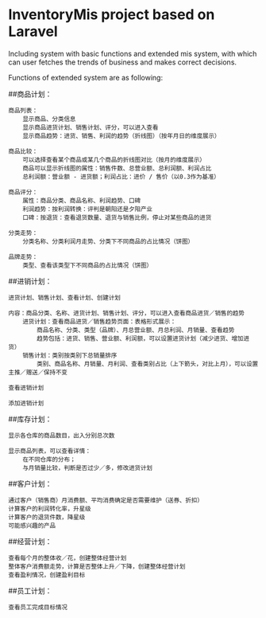 # InventoryMis project based on Laravel

Including system with basic functions and extended mis system, with which can user fetches the trends of business and makes correct decisions.

Functions of extended system are as following:

##商品计划：
	
	商品列表：
		显示商品、分类信息
		显示商品进货计划、销售计划、评分，可以进入查看
		显示商品趋势：进货、销售、利润的趋势（折线图）（按年月日的维度展示）
		
	商品比较：
		可以选择查看某个商品或某几个商品的折线图对比（按月的维度展示）
		商品可以显示折线图的属性：销售件数、总营业额、总利润额、利润占比
		总利润额：营业额 - 进货额；利润占比：进价 / 售价（以0.3作为基准）
		
	商品评分：
		属性：商品分类、商品名称、利润趋势、口碑
		利润趋势：按利润转换：评判是朝阳还是夕阳产业
		口碑：按退货：查看退货数量、退货与销售比例，停止对某些商品的进货
		
	分类走势：
		分类名称、分类利润月走势、分类下不同商品的占比情况（饼图）
		
	品牌走势：
		类型、查看该类型下不同商品的占比情况（饼图）

##进销计划：

	进货计划、销售计划、查看计划、创建计划

	内容：商品分类、名称、进货计划、销售计划、评分，可以进入查看商品进货／销售的趋势
		进货计划：查看商品进货／销售趋势页面：表格形式展示：
			商品名称、分类、类型（品牌）、月总营业额、月总利润、月销量、查看趋势
			趋势包括：进货、销售、营业额、利润额，可以设置进货计划（减少进货、增加进货）
		销售计划：类别按类别下总销量排序
			类别、商品名称、月销量、月利润、查看类别占比（上下箭头，对比上月），可以设置主推／赠送／保持不变
			
	查看进销计划
	
	添加进销计划

##库存计划：

	显示各仓库的商品数目，出入分别总次数
	
	显示商品列表，可以查看详情：
		在不同仓库的分布；
		与月销量比较，判断是否过少／多，修改进货计划

##客户计划：

	通过客户（销售商）月消费额、平均消费确定是否需要维护（送券、折扣）
	计算客户的利润转化率，升星级
	计算客户的退货件数，降星级
	可能感兴趣的产品

##经营计划：

	查看每个月的整体收／花，创建整体经营计划
	整体客户消费额走势，计算是否整体上升／下降，创建整体经营计划
	查看盈利情况，创建盈利目标

##员工计划：

	查看员工完成目标情况
